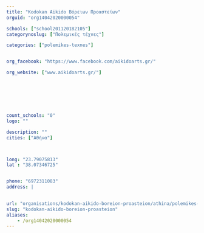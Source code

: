 ```yaml
---
title: "Kodokan Aikido Βόρειων Προαστείων"
orguid: "org14042020000054"

schools: ["school201120182105"]
categorynoslug: ["Πολεμικές τέχνες"]

categories: ["polemikes-texnes"]


org_facebook: "https://www.facebook.com/aikidoarts.gr/"

org_website: ["www.aikidoarts.gr/"]







count_schools: "0"
logo: ""

description: ""
cities: ["Αθήνα"]



long: "23.79075813"
lat : "38.07346725"


phone: "6972311083"
address: |
    

url: "organisations/kodokan-aikido-boreion-proasteion/athina/polemikes-texnes"
slug: "kodokan-aikido-boreion-proasteion"
aliases:
    - /org14042020000054
---
```



